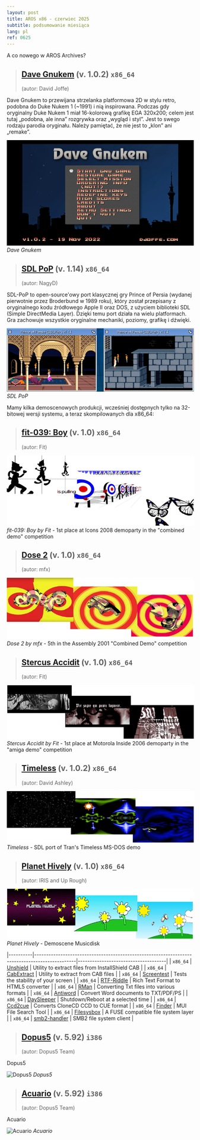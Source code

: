 ```yaml
---
layout: post
title: AROS x86 - czerwiec 2025
subtitle: podsumowanie miesiąca
lang: pl
ref: 0625
---
```


A co nowego w AROS Archives?

> ## [Dave Gnukem](https://archives.arosworld.org/?function=showfile&file=game/platform/davegnukem.x86_64-aros-v11.zip) (v. 1.0.2) `x86_64`
> (autor:	David Joffe)

Dave Gnukem to przewijana strzelanka platformowa 2D w stylu retro, podobna do Duke Nukem 1 (~1991) i nią inspirowana. Podczas gdy oryginalny Duke Nukem 1 miał 16-kolorową grafikę EGA 320x200; celem jest tutaj „podobna, ale inna” rozgrywka oraz „wygląd i styl”. Jest to swego rodzaju parodia oryginału. Należy pamiętać, że nie jest to „klon” ani „remake”.

![Dave Gnukem](/assets/img/0625/davegnukem.png)
*Dave Gnukem*

> ## [SDL PoP](https://archives.arosworld.org/?function=showfile&file=game/platform/sdlpop.x86_64-aros-v11.zip) (v. 1.14) `x86_64`
> (autor:	NagyD)

SDL-PoP to open-source'owy port klasycznej gry Prince of Persia (wydanej pierwotnie przez Broderbund w 1989 roku), który został przepisany z oryginalnego kodu źródłowego Apple II oraz DOS, z użyciem biblioteki SDL (Simple DirectMedia Layer). Dzięki temu port działa na wielu platformach. Gra zachowuje wszystkie oryginalne mechaniki, poziomy, grafikę i dźwięki.

![SDL PoP](/assets/img/0625/prince.png)
*SDL PoP*

Mamy kilka demoscenowych produkcji, wcześniej dostępnych tylko na 32-bitowej wersji systemu, a teraz skompilowanych dla x86_64:

> ## [fit-039: Boy](https://archives.arosworld.org/?function=showfile&file=demo/scene/fit/boy.x86_64-aros-v11.zip) (v. 1.0) `x86_64`
> (autor:	Fit)

![fit-039: Boy](/assets/img/0625/boy.png)
*fit-039: Boy by Fit* - 1st place at Icons 2008 demoparty in the "combined demo" competition

> ## [Dose 2](https://archives.arosworld.org/?function=showfile&file=demo/scene/dose2.x86_64-aros-v11.zip) (v. 1.0) `x86_64`
> (autor:	mfx)

![Dose 2](/assets/img/0625/dose2.png)
*Dose 2 by mfx* - 5th in the Assembly 2001 "Combined Demo" competition

> ## [Stercus Accidit](https://archives.arosworld.org/?function=showfile&file=demo/scene/fit/stercus.x86_64-aros-v11.zip) (v. 1.0) `x86_64`
> (autor:	Fit)

![Stercus Accidit](/assets/img/0625/stercus.png)
*Stercus Accidit by Fit* - 1st place at Motorola Inside 2006 demoparty in the "amiga demo" competition

> ## [Timeless](https://archives.arosworld.org/?function=showfile&file=demo/scene/timeless.x86_64-aros-v11.zip) (v. 1.0.2) `x86_64`
> (autor:	David Ashley)

![Timeless](/assets/img/0625/timeless.png)
*Timeless* - SDL port of Tran's Timeless MS-DOS demo

> ## [Planet Hively](https://archives.arosworld.org/?function=showfile&file=demo/music/planethively.x86_64-aros-v11.zip) (v. 1.0) `x86_64`
> (autor:	IRIS and Up Rough)

![Planet Hively](/assets/img/0625/planethively.png)
*Planet Hively* - Demoscene Musicdisk

|----------|-----------------------------------------------------------------------------------------------|-------------------------------------|
| `x86_64` | [Unshield](https://archives.arosworld.org/?function=showfile&file=utility/archive/unshield1.6.2.x86_64-aros-v11.zip) | Utility to extract files from InstallShield CAB |
| `x86_64` | [CabExtract](https://archives.arosworld.org/?function=showfile&file=utility/archive/cabextract1.11.x86_64-aros-v11.zip) | Utility to extract from CAB files |
| `x86_64` | [Screentest](https://archives.arosworld.org/?function=showfile&file=demo/misc/screentest-v1.x86_64-aros-v11.zip) | Tests the stability of your screen |
| `x86_64` | [RTF-Riddle](https://archives.arosworld.org/?function=showfile&file=utility/text/convert/rtf-riddle-v3.97b.x86_64-aros-v11.zip) | Rich Text Format to HTML5 converter |
| `x86_64` | [RMan](https://archives.arosworld.org/?function=showfile&file=utility/text/convert/rman-v3.3.x86_64-aros-v11.zip) | Converting Txt files into various formats |
| `x86_64` | [Antiword](https://archives.arosworld.org/?function=showfile&file=utility/text/convert/antiword-v0.37.x86_64-aros-v11.zip) | Convert Word documents to TXT/PDF/PS |
| `x86_64` | [DaySleeper](https://archives.arosworld.org/?function=showfile&file=utility/text/misc/daysleeper-v0.9r2.x86_64-aros-v11.zip) | Shutdown/Reboot at a selected time |
| `x86_64` | [Ccd2cue](https://archives.arosworld.org/?function=showfile&file=utility/filetool/ccd2cue-v01.x86_64-aros-v11.zip) | Converts CloneCD CCD to CUE format |
| `x86_64` | [Finder](https://archives.arosworld.org/?function=showfile&file=utility/filetool/finder-v3.1.x86_64-aros-v11.zip) | MUI File Search Tool |
| `x86_64` | [Filesysbox](https://archives.arosworld.org/?function=showfile&file=library/filesysbox-v54.7.x86_64-aros-v11.zip) | A FUSE compatible file system layer |
| `x86_64` | [smb2-handler](https://archives.arosworld.org/?function=showfile&file=network/samba/smb2fs-v53.9.x86_64-aros-v11.zip) | SMB2 file system client |


> ## [Dopus5](https://archives.arosworld.org/?function=showfile&file=utility/filetool/dopus5_92_i386-aros.zip) (v. 5.92) `i386`
> (autor:	Dopus5 Team)

Dopus5

![Dopus5](/assets/img/0625/dopus5.jpg)
*Dopus5*

> ## [Acuario](https://archives.arosworld.org/?function=showfile&file=utility/misc/acuario.lha) (v. 5.92) `i386`
> (autor:	Dopus5 Team)

Acuario

![Acuario](/assets/img/0625/acuario.jpg)
*Acuario*
